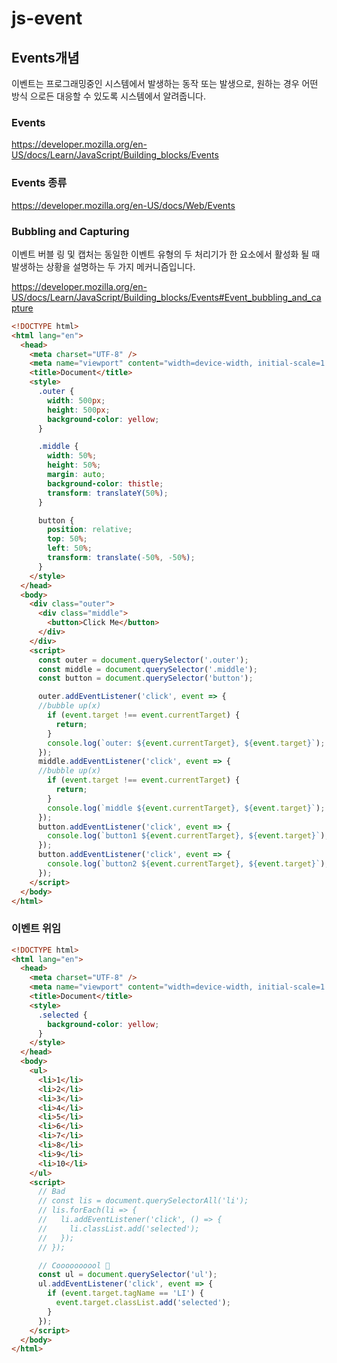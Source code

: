 # js-event
 

 ## Events개념
이벤트는 프로그래밍중인 시스템에서 발생하는 동작 또는 발생으로, 원하는 경우 어떤 방식 으로든 대응할 수 있도록 시스템에서 알려줍니다.

### Events
https://developer.mozilla.org/en-US/docs/Learn/JavaScript/Building_blocks/Events

### Events 종류
https://developer.mozilla.org/en-US/docs/Web/Events

### Bubbling and Capturing
이벤트 버블 링 및 캡처는 동일한 이벤트 유형의 두 처리기가 한 요소에서 활성화 될 때 발생하는 상황을 설명하는 두 가지 메커니즘입니다.

https://developer.mozilla.org/en-US/docs/Learn/JavaScript/Building_blocks/Events#Event_bubbling_and_capture


~~~HTML
<!DOCTYPE html>
<html lang="en">
  <head>
    <meta charset="UTF-8" />
    <meta name="viewport" content="width=device-width, initial-scale=1.0" />
    <title>Document</title>
    <style>
      .outer {
        width: 500px;
        height: 500px;
        background-color: yellow;
      }

      .middle {
        width: 50%;
        height: 50%;
        margin: auto;
        background-color: thistle;
        transform: translateY(50%);
      }

      button {
        position: relative;
        top: 50%;
        left: 50%;
        transform: translate(-50%, -50%);
      }
    </style>
  </head>
  <body>
    <div class="outer">
      <div class="middle">
        <button>Click Me</button>
      </div>
    </div>
    <script>
      const outer = document.querySelector('.outer');
      const middle = document.querySelector('.middle');
      const button = document.querySelector('button');

      outer.addEventListener('click', event => {
      //bubble up(x)  
      	if (event.target !== event.currentTarget) {
          return;
        }
        console.log(`outer: ${event.currentTarget}, ${event.target}`);
      });
      middle.addEventListener('click', event => {
      //bubble up(x)
        if (event.target !== event.currentTarget) {
          return;
        }
        console.log(`middle ${event.currentTarget}, ${event.target}`);
      });
      button.addEventListener('click', event => {
        console.log(`button1 ${event.currentTarget}, ${event.target}`);
      });
      button.addEventListener('click', event => {
        console.log(`button2 ${event.currentTarget}, ${event.target}`);
      });
    </script>
  </body>
</html>
~~~

### 이벤트 위임

```Html
<!DOCTYPE html>
<html lang="en">
  <head>
    <meta charset="UTF-8" />
    <meta name="viewport" content="width=device-width, initial-scale=1.0" />
    <title>Document</title>
    <style>
      .selected {
        background-color: yellow;
      }
    </style>
  </head>
  <body>
    <ul>
      <li>1</li>
      <li>2</li>
      <li>3</li>
      <li>4</li>
      <li>5</li>
      <li>6</li>
      <li>7</li>
      <li>8</li>
      <li>9</li>
      <li>10</li>
    </ul>
    <script>
      // Bad
      // const lis = document.querySelectorAll('li');
      // lis.forEach(li => {
      //   li.addEventListener('click', () => {
      //     li.classList.add('selected');
      //   });
      // });

      // Coooooooool 🙌
      const ul = document.querySelector('ul');
      ul.addEventListener('click', event => {
        if (event.target.tagName == 'LI') {
          event.target.classList.add('selected');
        }
      });
    </script>
  </body>
</html>
```







